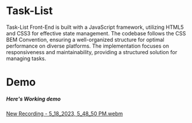 # Task-List
Task-List Front-End is built with a JavaScript framework, utilizing HTML5 and CSS3 for effective state management. The codebase follows the CSS BEM Convention, ensuring a well-organized structure for optimal performance on diverse platforms. The implementation focuses on responsiveness and maintainability, providing a structured solution for managing tasks.

# Demo

##### Here's Working demo
[New Recording - 5_18_2023, 5_48_50 PM.webm](https://github.com/mdsiamsheikh/Task-List/assets/97788837/baed1424-c0fd-4327-bb77-3d318a938784)
